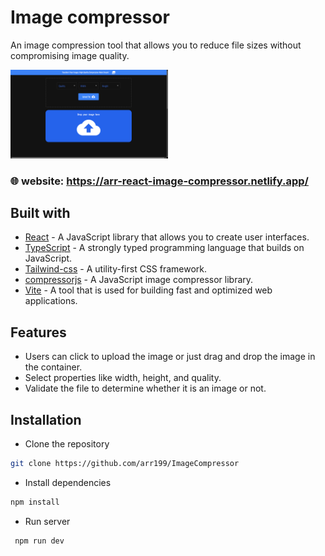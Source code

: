 # Image compressor  

An image compression tool that allows you to reduce file sizes without compromising image quality.  

<img  width="50%" src="./public/image-compressor.png"  />

### 🌐 website: https://arr-react-image-compressor.netlify.app/ ###

## Built with

- [React](https://react.dev/) - A JavaScript library that allows you to create user interfaces.
- [TypeScript](https://www.typescriptlang.org/) -  A strongly typed programming language that builds on JavaScript.
- [Tailwind-css](https://tailwindcss.com/) - A utility-first CSS framework.
- [compressorjs](https://github.com/fengyuanchen/compressorjs)  - A JavaScript image compressor library.
- [Vite](https://vitejs.dev/) - A tool that is used for building fast and optimized web applications. 

 ## Features 
 
 - Users can click to upload the image or just drag and drop the image in the container.
 - Select properties like width, height, and quality.
 - Validate the file to determine whether it is an image or not.



## Installation

- Clone the repository

```sh
git clone https://github.com/arr199/ImageCompressor
```

- Install dependencies

```sh
npm install
```

- Run server

```sh
 npm run dev
```
